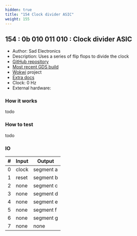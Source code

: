 ```yaml
---
hidden: true
title: "154 Clock divider ASIC"
weight: 155
---
```


## 154 : 0b 010 011 010 : Clock divider ASIC

* Author: Sad Electronics
* Description: Uses a series of flip flops to divide the clock
* [GitHub repository](https://github.com/TinyTapeout/tt02-tinytapeout-clock-divider-asic)
* [Most recent GDS build](https://github.com/TinyTapeout/tt02-tinytapeout-clock-divider-asic/actions/runs/3602210126)
* [Wokwi](https://wokwi.com/projects/341353928049295956) project
* [Extra docs]()
* Clock: 0 Hz
* External hardware: 



### How it works

todo

### How to test

todo

### IO

| # | Input        | Output       |
|---|--------------|--------------|
| 0 | clock  | segment a |
| 1 | reset  | segment b |
| 2 | none  | segment c |
| 3 | none  | segment d |
| 4 | none  | segment e |
| 5 | none  | segment f |
| 6 | none  | segment g |
| 7 | none  | none |
